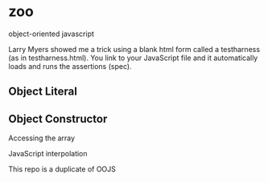 zoo
===

object-oriented javascript

Larry Myers showed me a trick using a blank html form called a testharness (as in testharness.html).
You link to your JavaScript file and it automatically loads and runs the assertions (spec).

Object Literal
--------------

Object Constructor
------------------

Accessing the array

JavaScript interpolation

This repo is a duplicate of OOJS
